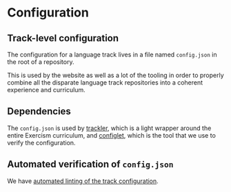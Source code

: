 # Configuration

## Track-level configuration

The configuration for a language track lives in a file named `config.json` in the root of a repository.

This is used by the website as well as a lot of the tooling in order to properly combine all the disparate language track repositories into a coherent experience and curriculum.

## Dependencies

The `config.json` is used by [trackler][], which is a light wrapper around the entire Exercism curriculum, and [configlet][], which is the tool that we use to verify the configuration.

## Automated verification of `config.json`

We have [automated linting of the track configuration][configlet-lint].

[configlet-lint]: /language-tracks/configuration/configlet.md
[trackler]: https://github.com/exercism/trackler
[configlet]: https://github.com/exercism/configlet
